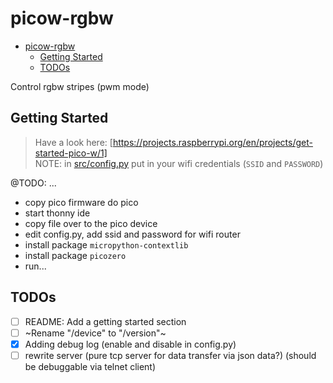 # picow-rgbw

<!--toc:start-->
- [picow-rgbw](#picow-rgbw)
  - [Getting Started](#getting-started)
  - [TODOs](#todos)
<!--toc:end-->

Control rgbw stripes (pwm mode)

## Getting Started

> Have a look here: [https://projects.raspberrypi.org/en/projects/get-started-pico-w/1]  
> NOTE: in [src/config.py](src/config.py) put in your wifi credentials (`SSID` and `PASSWORD`)

@TODO: ...

- copy pico firmware do pico
- start thonny ide
- copy file over to the pico device
- edit config.py, add ssid and password for wifi router
- install package `micropython-contextlib`
- install package `picozero`
- run...

## TODOs

- [ ] README: Add a getting started section
- [ ] ~Rename "/device" to "/version"~
- [x] Adding debug log (enable and disable in config.py)
- [ ] rewrite server (pure tcp server for data transfer via json data?)
      (should be debuggable via telnet client)
